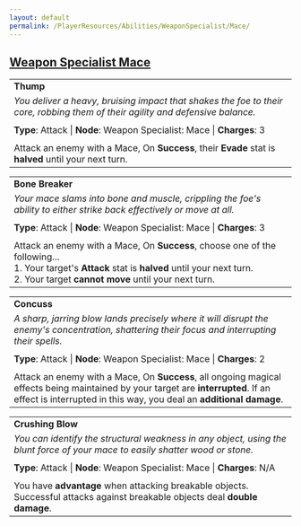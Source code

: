 ```yaml
---
layout: default
permalink: /PlayerResources/Abilities/WeaponSpecialist/Mace/
---
```

## [Weapon Specialist Mace](#Mace)

|                                                                                                                                                            |
| :--------------------------------------------------------------------------------------------------------- |
| **Thump** |
| *You deliver a heavy, bruising impact that shakes the foe to their core, robbing them of their agility and defensive balance.* |
| |
| **Type**: Attack \| **Node**: Weapon Specialist: Mace \| **Charges**: 3 |
| |
| Attack an enemy with a Mace, On **Success**, their **Evade** stat is **halved** until your next turn. |

|                                                                                                                                                            |
| :--------------------------------------------------------------------------------------------------------- |
| **Bone Breaker** |
| *Your mace slams into bone and muscle, crippling the foe's ability to either strike back effectively or move at all.* |
| |
| **Type**: Attack \| **Node**: Weapon Specialist: Mace \| **Charges**: 3 |
| |
| Attack an enemy with a Mace, On **Success**, choose one of the following...<br>1. Your target's **Attack** stat is **halved** until your next turn.<br>2. Your target **cannot move** until your next turn. |

|                                                                                                                                                            |
| :--------------------------------------------------------------------------------------------------------- |
| **Concuss** |
| *A sharp, jarring blow lands precisely where it will disrupt the enemy's concentration, shattering their focus and interrupting their spells.* |
| |
| **Type**: Attack \| **Node**: Weapon Specialist: Mace \| **Charges**: 2 |
| |
| Attack an enemy with a Mace, On **Success**, all ongoing magical effects being maintained by your target are **interrupted**. If an effect is interrupted in this way, you deal an **additional damage**. |

|                                                                                                                                                            |
| :--------------------------------------------------------------------------------------------------------- |
| **Crushing Blow** |
| *You can identify the structural weakness in any object, using the blunt force of your mace to easily shatter wood or stone.* |
| |
| **Type**: Attack \| **Node**: Weapon Specialist: Mace \| **Charges**: N/A |
| |
| You have **advantage** when attacking breakable objects. Successful attacks against breakable objects deal **double damage**. |